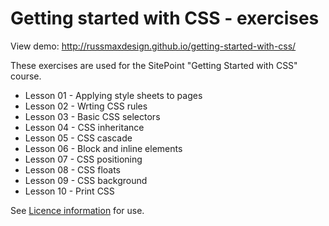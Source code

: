 # Getting started with CSS - exercises

View demo: http://russmaxdesign.github.io/getting-started-with-css/

These exercises are used for the SitePoint "Getting Started with CSS" course.

- Lesson 01 - Applying style sheets to pages
- Lesson 02 - Wrting CSS rules
- Lesson 03 - Basic CSS selectors
- Lesson 04 - CSS inheritance
- Lesson 05 - CSS cascade
- Lesson 06 - Block and inline elements
- Lesson 07 - CSS positioning
- Lesson 08 - CSS floats
- Lesson 09 - CSS background
- Lesson 10 - Print CSS

See [Licence information](LICENCE) for use.
